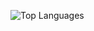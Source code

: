 ![Top Languages](https://github-readme-stats.vercel.app/api/top-langs/?username=backenduzb&layout=compact&langs_count=10&theme=dark)
